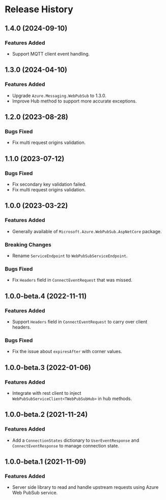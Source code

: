 # Release History

## 1.4.0 (2024-09-10)

### Features Added
- Support MQTT client event handling.

## 1.3.0 (2024-04-10)

### Features Added

- Upgrade `Azure.Messaging.WebPubSub` to 1.3.0.
- Improve Hub method to support more accurate exceptions.

## 1.2.0 (2023-08-28)

### Bugs Fixed

- Fix multi request origins validation.

## 1.1.0 (2023-07-12)

### Bugs Fixed

- Fix secondary key validation failed.
- Fix multi request origins validation.

## 1.0.0 (2023-03-22)

### Features Added

- Generally available of `Microsoft.Azure.WebPubSub.AspNetCore` package.

### Breaking Changes

- Rename `ServiceEndpoint` to `WebPubSubServiceEndpoint`.

### Bugs Fixed

- Fix `Headers` field in `ConnectEventRequest` that was missed.

## 1.0.0-beta.4 (2022-11-11)

### Features Added

- Support `Headers` field in `ConnectEventRequest` to carry over client headers.

### Bugs Fixed

- Fix the issue about `expiresAfter` with corner values.

## 1.0.0-beta.3 (2022-01-06)

### Features Added

- Integrate with rest client to inject `WebPubSubServiceClient<TWebPubSubHub>` in hub methods.

## 1.0.0-beta.2 (2021-11-24)

### Features Added

- Add a `ConnectionStates` dictionary to `UserEventResponse` and `ConnectEventResponse` to manage connection state.

## 1.0.0-beta.1 (2021-11-09)

### Features Added

- Server side library to read and handle upstream requests using Azure Web PubSub service.
